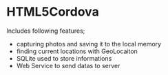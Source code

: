HTML5Cordova
============

Includes following features;
- capturing photos and saving it to the local memory
- finding current locations with GeoLocaiton
- SQLite used to store informations
- Web Service to send datas to server
